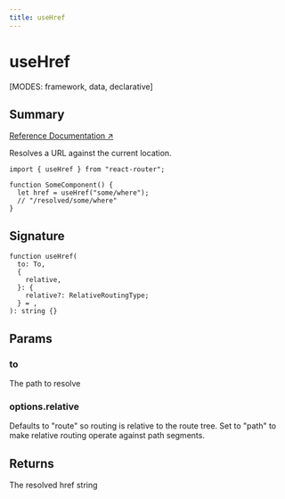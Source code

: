 ```yaml
---
title: useHref
---
```


# useHref

<!--
⚠️ ⚠️ IMPORTANT ⚠️ ⚠️ 

Thank you for helping improve our documentation!

This file is auto-generated from the JSDoc comments in the source
code, so please edit the JSDoc comments in the file below and this
file will be re-generated once those changes are merged.

https://github.com/remix-run/react-router/blob/main/packages/react-router/lib/hooks.tsx
-->

[MODES: framework, data, declarative]

## Summary

[Reference Documentation ↗](https://api.reactrouter.com/v7/functions/react_router.useHref.html)

Resolves a URL against the current location.

```tsx
import { useHref } from "react-router";

function SomeComponent() {
  let href = useHref("some/where");
  // "/resolved/some/where"
}
```

## Signature

```tsx
function useHref(
  to: To,
  {
    relative,
  }: {
    relative?: RelativeRoutingType;
  } = ,
): string {}
```

## Params

### to

The path to resolve

### options.relative

Defaults to "route" so routing is relative to the route tree. Set to "path" to make relative routing operate against path segments.

## Returns

The resolved href string

